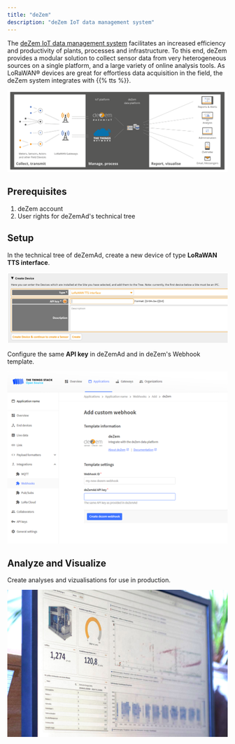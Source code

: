 ```yaml
---
title: "deZem"
description: "deZem IoT data management system"
---
```


The [deZem IoT data management system](https://www.dezem.de/en/data-acquisition/lorawan/) facilitates an increased efficiency and productivity of plants, processes and infrastructure. To this end, deZem provides a modular solution to collect sensor data from very heterogeneous sources on a single platform, and a large variety of online analysis tools. As LoRaWAN® devices are great for effortless data acquisition in the field, the deZem system integrates with {{% tts %}}.

![deZemAd TheThingsStack import interface](lorawan-and-dezem.svg)

## Prerequisites

1. deZem account
2. User rights for deZemAd's technical tree

## Setup

In the technical tree of deZemAd, create a new device of type **LoRaWAN TTS interface**.

![deZemAd TTS import interface](dezem-ad-lorawan-import-interface.png)

Configure the same **API key** in deZemAd and in deZem's Webhook template.

![deZem Webhook Template](dezem-webhook-template.png)

## Analyze and Visualize

Create analyses and vizualisations for use in production.

![deZem dashboard](dezem-dashboard.jpg)
